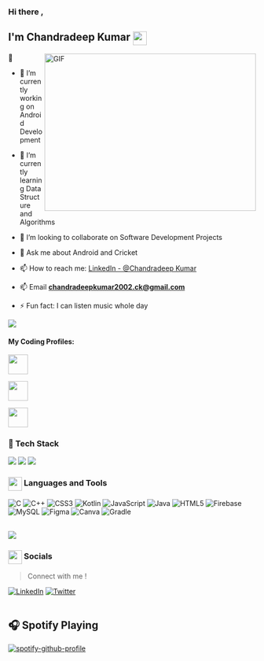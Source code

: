 ### Hi there , <H2>I'm Chandradeep Kumar <img src="https://emojis.slackmojis.com/emojis/images/1507582538/3014/technologist.jpg?1507582538" align="center" width="28" /> </h2>
 👋
<img align="right" alt="GIF" src="https://media.giphy.com/media/WTjXuYA2y4o3UZly3W/giphy.gif" width="430" height="320" />




- 🔭 I’m currently working on Android Development
- 🌱 I’m currently learning Data Structure and Algorithms
- 👯 I’m looking to collaborate on Software Development Projects
- 💬 Ask me about Android and Cricket
- 📫 How to reach me: [LinkedIn - @Chandradeep Kumar](https://www.linkedin.com/in/chandradeepkumar16/)
                       
- 📫 Email **chandradeepkumar2002.ck@gmail.com**

- ⚡ Fun fact: I can listen music whole day

<img src="https://komarev.com/ghpvc/?username=chandradeepkumar16">

<h4>My Coding Profiles:</h4>
<p align = "left">

<a href = "https://leetcode.com/chandradeepkumar16/"><img src= "https://upload.wikimedia.org/wikipedia/commons/1/19/LeetCode_logo_black.png" height = "40px" width="40px" ></a>

<a href = "https://auth.geeksforgeeks.org/user/chandradeepkumar16/practice/"><img src= "https://img.icons8.com/color/452/GeeksforGeeks.png" height = "40px" width="40px" ></a>

  
<a href = "https://www.codechef.com/users/chandradeep16"><img src= "https://icons-for-free.com/iconfiles/png/512/codechef-1324440139527402917.png" height = "40px" width="40px" ></a>

<h3> 🤔 Tech Stack </h3>


<img src="https://github-stats-alpha.vercel.app/api/?username=chandradeepkumar16&theme=dracula">
<img src="https://github-readme-stats.vercel.app/api/top-langs/?username=chandradeepkumar16&layout=compact&langs_count=8">
<img src="https://github-readme-streak-stats.herokuapp.com/?user=chandradeepkumar16&theme=dracula">


<H3><img src="https://emojis.slackmojis.com/emojis/images/1619739775/34137/me_too.gif?1619739775" align="center" width="28" /> Languages and Tools </h3>

![C](https://img.shields.io/badge/c-%2300599C.svg?style=for-the-badge&logo=c&logoColor=white) ![C++](https://img.shields.io/badge/c++-%2300599C.svg?style=for-the-badge&logo=c%2B%2B&logoColor=white) ![CSS3](https://img.shields.io/badge/css3-%231572B6.svg?style=for-the-badge&logo=css3&logoColor=white) ![Kotlin](https://img.shields.io/badge/kotlin-%230095D5.svg?style=for-the-badge&logo=kotlin&logoColor=white) ![JavaScript](https://img.shields.io/badge/javascript-%23323330.svg?style=for-the-badge&logo=javascript&logoColor=%23F7DF1E) ![Java](https://img.shields.io/badge/java-%23ED8B00.svg?style=for-the-badge&logo=java&logoColor=white) ![HTML5](https://img.shields.io/badge/html5-%23E34F26.svg?style=for-the-badge&logo=html5&logoColor=white) ![Firebase](https://img.shields.io/badge/firebase-%23039BE5.svg?style=for-the-badge&logo=firebase)  ![MySQL](https://img.shields.io/badge/mysql-%2300f.svg?style=for-the-badge&logo=mysql&logoColor=white) 	![Figma](https://img.shields.io/badge/figma-%23F24E1E.svg?style=for-the-badge&logo=figma&logoColor=white) ![Canva](https://img.shields.io/badge/Canva-%2300C4CC.svg?style=for-the-badge&logo=Canva&logoColor=white) ![Gradle](https://img.shields.io/badge/Gradle-02303A.svg?style=for-the-badge&logo=Gradle&logoColor=white) 
<br><br>

<img src="https://activity-graph.herokuapp.com/graph?username=chandradeepkumar16&bg_color=000000&color=3620f7&line=5a0c99&point=1adbce&area=true&hide_border=true">



<H3><img src="https://emojis.slackmojis.com/emojis/images/1579216111/7550/pikachu_wave.gif?1579216111" align="center" width="28" /> Socials </H3>

> Connect with me !

[![LinkedIn](https://img.shields.io/badge/LinkedIn-%230077B5.svg?logo=linkedin&logoColor=white)](https://www.linkedin.com/in/chandradeepkumar16/) 
[![Twitter](https://img.shields.io/badge/Twitter-1DA1F2?logo=twitter&logoColor=white)](https://twitter.com/chandradeep_ck)
<br><br>



## 🎧 Spotify Playing 


[![spotify-github-profile](https://spotify-github-profile.vercel.app/api/view?uid=paj121jy9sswlvo6gzmrtvwe4&cover_image=true&theme=compact)](https://spotify-github-profile.vercel.app/api/view?uid=paj121jy9sswlvo6gzmrtvwe4&redirect=true)


